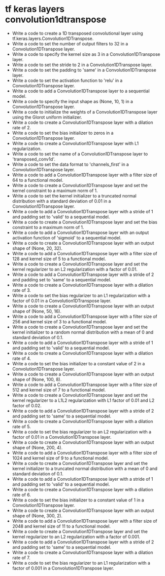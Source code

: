# tf keras layers convolution1dtranspose

- Write a code to create a 1D transposed convolutional layer using tf.keras.layers.Convolution1DTranspose.
- Write a code to set the number of output filters to 32 in a Convolution1DTranspose layer.
- Write a code to specify the kernel size as 3 in a Convolution1DTranspose layer.
- Write a code to set the stride to 2 in a Convolution1DTranspose layer.
- Write a code to set the padding to 'same' in a Convolution1DTranspose layer.
- Write a code to set the activation function to 'relu' in a Convolution1DTranspose layer.
- Write a code to add a Convolution1DTranspose layer to a sequential model.
- Write a code to specify the input shape as (None, 10, 1) in a Convolution1DTranspose layer.
- Write a code to initialize the weights of a Convolution1DTranspose layer using the Glorot uniform initializer.
- Write a code to create a Convolution1DTranspose layer with a dilation rate of 2.
- Write a code to set the bias initializer to zeros in a Convolution1DTranspose layer.
- Write a code to create a Convolution1DTranspose layer with L1 regularization.
- Write a code to set the name of a Convolution1DTranspose layer to 'transposed_conv1d'.
- Write a code to set the data format to 'channels_first' in a Convolution1DTranspose layer.
- Write a code to add a Convolution1DTranspose layer with a filter size of 64 to a functional model.
- Write a code to create a Convolution1DTranspose layer and set the kernel constraint to a maximum norm of 1.
- Write a code to set the kernel initializer to a truncated normal distribution with a standard deviation of 0.01 in a Convolution1DTranspose layer.
- Write a code to add a Convolution1DTranspose layer with a stride of 1 and padding set to 'valid' to a sequential model.
- Write a code to create a Convolution1DTranspose layer and set the bias constraint to a maximum norm of 1.
- Write a code to add a Convolution1DTranspose layer with an output activation function of 'sigmoid' to a sequential model.
- Write a code to create a Convolution1DTranspose layer with an output shape of (None, 20, 32).
- Write a code to add a Convolution1DTranspose layer with a filter size of 128 and kernel size of 5 to a functional model.
- Write a code to create a Convolution1DTranspose layer and set the kernel regularizer to an L2 regularization with a factor of 0.01.
- Write a code to add a Convolution1DTranspose layer with a stride of 2 and padding set to 'same' to a sequential model.
- Write a code to create a Convolution1DTranspose layer with a dilation rate of 3.
- Write a code to set the bias regularizer to an L1 regularization with a factor of 0.01 in a Convolution1DTranspose layer.
- Write a code to create a Convolution1DTranspose layer with an output shape of (None, 50, 16).
- Write a code to add a Convolution1DTranspose layer with a filter size of 256 and kernel size of 3 to a functional model.
- Write a code to create a Convolution1DTranspose layer and set the kernel initializer to a random normal distribution with a mean of 0 and standard deviation of 0.1.
- Write a code to add a Convolution1DTranspose layer with a stride of 1 and padding set to 'valid' to a sequential model.
- Write a code to create a Convolution1DTranspose layer with a dilation rate of 4.
- Write a code to set the bias initializer to a constant value of 2 in a Convolution1DTranspose layer.
- Write a code to create a Convolution1DTranspose layer with an output shape of (None, 100, 8).
- Write a code to add a Convolution1DTranspose layer with a filter size of 512 and kernel size of 7 to a functional model.
- Write a code to create a Convolution1DTranspose layer and set the kernel regularizer to a L1L2 regularization with L1 factor of 0.01 and L2 factor of 0.02.
- Write a code to add a Convolution1DTranspose layer with a stride of 2 and padding set to 'same' to a sequential model.
- Write a code to create a Convolution1DTranspose layer with a dilation rate of 5.
- Write a code to set the bias regularizer to an L2 regularization with a factor of 0.01 in a Convolution1DTranspose layer.
- Write a code to create a Convolution1DTranspose layer with an output shape of (None, 200, 4).
- Write a code to add a Convolution1DTranspose layer with a filter size of 1024 and kernel size of 9 to a functional model.
- Write a code to create a Convolution1DTranspose layer and set the kernel initializer to a truncated normal distribution with a mean of 0 and standard deviation of 0.1.
- Write a code to add a Convolution1DTranspose layer with a stride of 1 and padding set to 'valid' to a sequential model.
- Write a code to create a Convolution1DTranspose layer with a dilation rate of 6.
- Write a code to set the bias initializer to a constant value of 1 in a Convolution1DTranspose layer.
- Write a code to create a Convolution1DTranspose layer with an output shape of (None, 300, 2).
- Write a code to add a Convolution1DTranspose layer with a filter size of 2048 and kernel size of 11 to a functional model.
- Write a code to create a Convolution1DTranspose layer and set the kernel regularizer to an L2 regularization with a factor of 0.001.
- Write a code to add a Convolution1DTranspose layer with a stride of 2 and padding set to 'same' to a sequential model.
- Write a code to create a Convolution1DTranspose layer with a dilation rate of 7.
- Write a code to set the bias regularizer to an L1 regularization with a factor of 0.001 in a Convolution1DTranspose layer.
